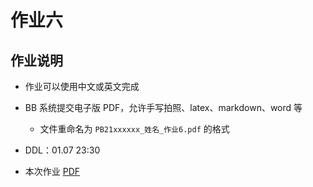 # 作业六

## 作业说明

- 作业可以使用中文或英文完成

- BB 系统提交电子版 PDF，允许手写拍照、latex、markdown、word 等
  - 文件重命名为 `PB21xxxxxx_姓名_作业6.pdf` 的格式

- DDL：01.07 23:30

- 本次作业 [PDF](/pdf/hw6.pdf)

